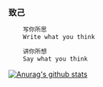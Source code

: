 ###    致己

```js
    写你所思
    Write what you think 
```
```js
    讲你所想
    Say what you think 
```

[![Anurag's github stats](https://github-readme-stats.vercel.app/api?username=Eug620&count_private=true&show_icons=true&theme=material-palenight)](https://github.com/anuraghazra/github-readme-stats)



